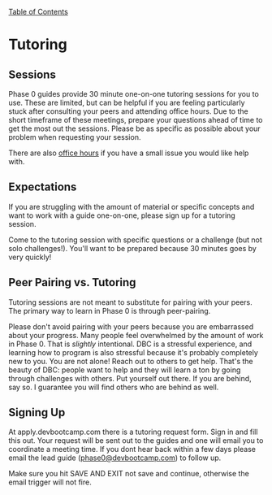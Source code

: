 [Table of Contents](readme.md)

# Tutoring

## Sessions
Phase 0 guides provide 30 minute one-on-one tutoring sessions for you to use. These are limited, but can be helpful if you are feeling particularly stuck after consulting your peers and attending office hours. Due to the short timeframe of these meetings, prepare your questions ahead of time to get the most out the sessions. Please be as specific as possible about your problem when requesting your session.

There are also [office hours](office_hours.md) if you have a small issue you would like help with.


## Expectations
If you are struggling with the amount of material or specific concepts and want to work with a guide one-on-one, please sign up for a tutoring session.

Come to the tutoring session with specific questions or a challenge (but not solo challenges!). You'll want to be prepared because 30 minutes goes by very quickly!


## Peer Pairing vs. Tutoring

Tutoring sessions are not meant to substitute for pairing with your peers. The primary way to learn in Phase 0 is through peer-pairing.

Please don't avoid pairing with your peers because you are embarrassed about your progress. Many people feel overwhelmed by the amount of work in Phase 0. That is *slightly* intentional. DBC is a stressful experience, and learning how to program is also stressful because it's probably completely new to you. You are not alone! Reach out to others to get help. That's the beauty of DBC: people want to help and they will learn a ton by going through challenges with others. Put yourself out there. If you are behind, say so. I guarantee you will find others who are behind as well.

## Signing Up

At apply.devbootcamp.com there is a tutoring request form. Sign in and fill this out. Your request will be sent out to the guides and one will email you to coordinate a meeting time. If you dont hear back within a few days please email the lead guide (phase0@devbootcamp.com) to follow up.

Make sure you hit SAVE AND EXIT not save and continue, otherwise the email trigger will not fire.

